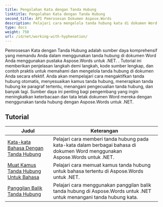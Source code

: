 ```yaml
---
title: Pengolahan Kata dengan Tanda Hubung
linktitle: Pengolahan Kata dengan Tanda Hubung
second_title: API Pemrosesan Dokumen Aspose.Words
description: Pelajari cara mengelola tanda hubung kata di dokumen Word dengan Aspose.Words untuk .NET. Tutorial lengkap dan contoh praktis disertakan.
type: docs
weight: 750
url: /id/net/working-with-hyphenation/
---
```

Pemrosesan Kata dengan Tanda Hubung adalah sumber daya komprehensif yang memandu Anda dalam menggunakan tanda hubung di dokumen Word Anda menggunakan pustaka Aspose.Words untuk .NET. . Tutorial ini memberikan penjelasan langkah demi langkah, kode sumber lengkap, dan contoh praktis untuk memahami dan mengelola tanda hubung di dokumen Anda secara efektif. Anda akan mempelajari cara mengaktifkan tanda hubung otomatis, menyesuaikan kamus tanda hubung, menerapkan tanda hubung ke paragraf tertentu, menangani pengecualian tanda hubung, dan banyak lagi. Sumber daya ini penting bagi pengembang yang ingin meningkatkan keterbacaan dan tata letak dokumen Word mereka dengan menggunakan tanda hubung dengan Aspose.Words untuk .NET.

 ## Tutorial
| Judul | Keterangan |
| --- | --- |
| [Kata-kata Bahasa Dengan Tanda Hubung](./hyphenate-words-of-languages/) | Pelajari cara memberi tanda hubung pada kata-kata dalam berbagai bahasa di dokumen Word menggunakan Aspose.Words untuk .NET. |
| [Muat Kamus Tanda Hubung Untuk Bahasa](./load-hyphenation-dictionary-for-language/) |Pelajari cara memuat kamus tanda hubung untuk bahasa tertentu di Aspose.Words untuk .NET. |
| [Panggilan Balik Tanda Hubung](./hyphenation-callback/) | Pelajari cara menggunakan panggilan balik tanda hubung di Aspose.Words untuk .NET untuk menangani tanda hubung kata. |